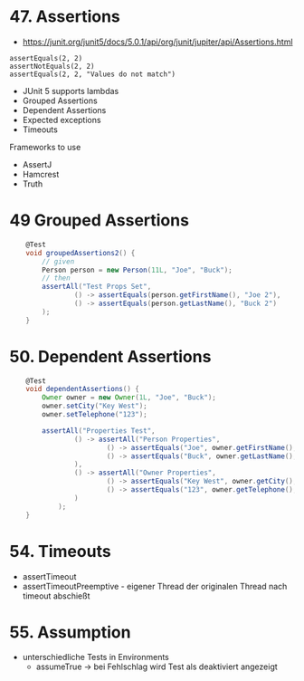 


# 47. Assertions

* https://junit.org/junit5/docs/5.0.1/api/org/junit/jupiter/api/Assertions.html


```shell
assertEquals(2, 2)
assertNotEquals(2, 2)
assertEquals(2, 2, "Values do not match")
```

* JUnit 5 supports lambdas
* Grouped Assertions
* Dependent Assertions
* Expected exceptions
* Timeouts

Frameworks to use
* AssertJ
* Hamcrest
* Truth

# 49 Grouped Assertions

```groovy
    @Test
    void groupedAssertions2() {
        // given
        Person person = new Person(11L, "Joe", "Buck");
        // then
        assertAll("Test Props Set",
                () -> assertEquals(person.getFirstName(), "Joe 2"),
                () -> assertEquals(person.getLastName(), "Buck 2")
        );
    }
```

# 50. Dependent Assertions

```groovy
    @Test
    void dependentAssertions() {
        Owner owner = new Owner(1L, "Joe", "Buck");
        owner.setCity("Key West");
        owner.setTelephone("123");

        assertAll("Properties Test",
                () -> assertAll("Person Properties",
                        () -> assertEquals("Joe", owner.getFirstName(), "First Name did not match"),
                        () -> assertEquals("Buck", owner.getLastName(), "Last Name did not match")
                ),
                () -> assertAll("Owner Properties",
                        () -> assertEquals("Key West", owner.getCity(), "City did not match"),
                        () -> assertEquals("123", owner.getTelephone(), "Telefone did not match")
                )
            );
    }
```

# 54. Timeouts

* assertTimeout
* assertTimeoutPreemptive - eigener Thread der originalen Thread nach timeout abschießt


# 55. Assumption

* unterschiedliche Tests in Environments
  * assumeTrue -> bei Fehlschlag wird Test als deaktiviert angezeigt

